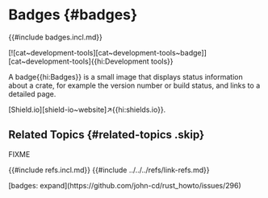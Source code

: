 # Badges {#badges}

{{#include badges.incl.md}}

[![cat~development-tools][cat~development-tools~badge]][cat~development-tools]{{hi:Development tools}}

A badge{{hi:Badges}} is a small image that displays status information about a crate, for example the version number or build status, and links to a detailed page.

[Shield.io][shield-io~website]↗{{hi:shields.io}}.

## Related Topics {#related-topics .skip}

FIXME

{{#include refs.incl.md}}
{{#include ../../../refs/link-refs.md}}
<div class="hidden">
[badges: expand](https://github.com/john-cd/rust_howto/issues/296)
</div>
